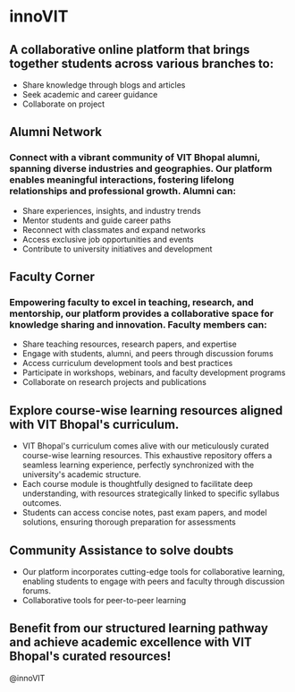 # innoVIT
## A collaborative online platform that brings together students across various branches to:
- Share knowledge through blogs and articles
- Seek academic and career guidance
- Collaborate on project
## Alumni Network
### Connect with a vibrant community of VIT Bhopal alumni, spanning diverse industries and geographies. Our platform enables meaningful interactions, fostering lifelong relationships and professional growth. Alumni can:
- Share experiences, insights, and industry trends
- Mentor students and guide career paths
- Reconnect with classmates and expand networks
- Access exclusive job opportunities and events
- Contribute to university initiatives and development
## Faculty Corner
### Empowering faculty to excel in teaching, research, and mentorship, our platform provides a collaborative space for knowledge sharing and innovation. Faculty members can:
- Share teaching resources, research papers, and expertise
- Engage with students, alumni, and peers through discussion forums
- Access curriculum development tools and best practices
- Participate in workshops, webinars, and faculty development programs
- Collaborate on research projects and publications
## Explore course-wise learning resources aligned with VIT Bhopal's curriculum.
- VIT Bhopal's curriculum comes alive with our meticulously curated course-wise learning resources. This exhaustive repository offers a seamless learning experience, perfectly synchronized with the university's academic structure.
- Each course module is thoughtfully designed to facilitate deep understanding, with resources strategically linked to specific syllabus outcomes.
- Students can access concise notes, past exam papers, and model solutions, ensuring thorough preparation for assessments
## Community Assistance to solve doubts
- Our platform incorporates cutting-edge tools for collaborative learning, enabling students to engage with peers and faculty through discussion forums.
- Collaborative tools for peer-to-peer learning

## Benefit from our structured learning pathway and achieve academic excellence with VIT Bhopal's curated resources!

@innoVIT